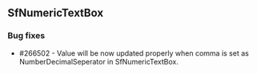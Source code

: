 ## SfNumericTextBox

### Bug fixes

* \#266502 - Value will be now updated properly when comma is set as NumberDecimalSeperator in SfNumericTextBox.


